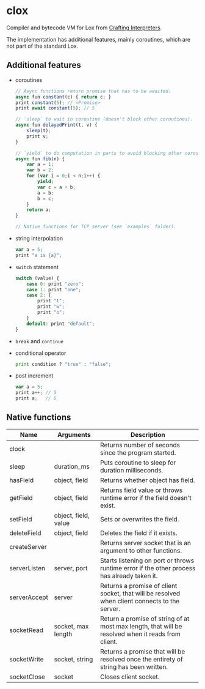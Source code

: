 # clox

Compiler and bytecode VM for Lox from [Crafting Interpreters](https://craftinginterpreters.com/).

The implementation has additional features, mainly coroutines, which are not part of the standard Lox.

## Additional features

- coroutines
    ```js
    // Async functions return promise that has to be awaited.
    async fun constant(c) { return c; }
    print constant(5); // <Promise>
    print await constant(5); // 5

    // `sleep` to wait in coroutine (doesn't block other coroutines).
    async fun delayedPrint(t, v) {
        sleep(t);
        print v;
    }

    // `yield` to do computation in parts to avoid blocking other coroutines.
    async fun fib(n) {
        var a = 1;
        var b = 2;
        for (var i = 0;i < n;i++) {
            yield;
            var c = a + b;
            a = b;
            b = c;
        }
        return a;
    }

    // Native functions for TCP server (see `examples` folder).
    ```

- string interpolation
    ```js
    var a = 5;
    print "a is {a}";
    ```

- `switch` statement
    ```js
    switch (value) {
        case 0: print "zero";
        case 1: print "one";
        case 2: {
            print "t";
            print "w";
            print "o";
        }
        default: print "default";
    }
    ```

- `break` and `continue`

- conditional operator
    ```python
    print condition ? "true" : "false";
    ```

- post increment
    ```js
    var a = 5;
    print a++; // 5
    print a;   // 6
    ```

## Native functions

| Name         | Arguments            | Description |
|--------------|----------------------|-------------|
| clock        |                      | Returns number of seconds since the program started. |
| sleep        | duration_ms          | Puts coroutine to sleep for duration milliseconds. |
| hasField     | object, field        | Returns whether object has field. |
| getField     | object, field        | Returns field value or throws runtime error if the field doesn't exist. |
| setField     | object, field, value | Sets or overwrites the field. |
| deleteField  | object, field        | Deletes the field if it exists. |
| createServer |                      | Returns server socket that is an argument to other functions. |
| serverListen | server, port         | Starts listening on port or throws runtime error if the other process has already taken it. |
| serverAccept | server               | Returns a promise of client socket, that will be resolved when client connects to the server.  |
| socketRead   | socket, max length   | Return a promise of string of at most max length, that will be resolved when it reads from client. |
| socketWrite  | socket, string       | Returns a promise that will be resolved once the entirety of string has been written. |
| socketClose  | socket               | Closes client socket. |
